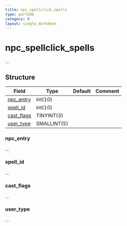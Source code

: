 ```yaml
---
title: npc_spellclick_spells
type: worlddb
category: N
layout: single_markdown
---
```


# npc_spellclick_spells

...

## Structure

Field                                                                                       | Type         | Default | Comment   
------------------------------------------------------------------------------------------- | ------------ | ------- | ----------
[npc_entry](#npc_entry)                                                                     | int(10)      |         |
[spell_id](#spell_id)                                                                       | int(10)      |         |
[cast_flags](#cast_flags)                                                                   | TINYINT(3)   |         |
[user_type](#user_type)                                                                     | SMALLINT(5)  |         |

### npc_entry

...

### spell_id

...

### cast_flags

...

### user_type

...
